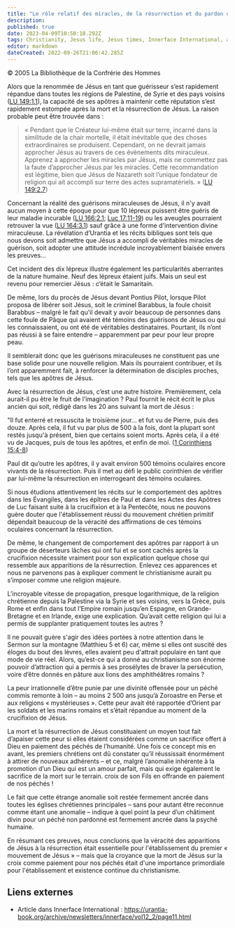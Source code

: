 ```yaml
---
title: "Le rôle relatif des miracles, de la résurrection et du pardon des péchés dans la propagation rapide du christianisme"
description: 
published: true
date: 2023-04-09T10:50:10.292Z
tags: Christianity, Jesus life, Jesus times, Innerface International, article
editor: markdown
dateCreated: 2022-09-26T21:06:42.285Z
---
```


<p class="v-card v-sheet theme--light gray lighten-3 px-2">© 2005 La Bibliothèque de la Confrérie des Hommes</p>


Alors que la renommée de Jésus en tant que guérisseur s’est rapidement répandue dans toutes les régions de Palestine, de Syrie et des pays voisins (<a id="a13_148"></a>[LU 149:1.1](/fr/The_Urantia_Book/149#p1_1)), la capacité de ses apôtres à maintenir cette réputation s’est rapidement estompée après la mort et la résurrection de Jésus. La raison probable peut être trouvée dans :

> « Pendant que le Créateur lui-même était sur terre, incarné dans la similitude de la chair mortelle, il était inévitable que des choses extraordinaires se produisent. Cependant, on ne devrait jamais approcher Jésus au travers de ces évènements dits miraculeux. Apprenez à approcher les miracles par Jésus, mais ne commettez pas la faute d’approcher Jésus par les miracles. Cette recommandation est légitime, bien que Jésus de Nazareth soit l’unique fondateur de religion qui ait accompli sur terre des actes supramatériels. » (<a id="a15_529"></a>[LU 149:2.7](/fr/The_Urantia_Book/149#p2_7))

Concernant la réalité des guérisons miraculeuses de Jésus, il n'y avait aucun moyen à cette époque pour que 10 lépreux puissent être guéris de leur maladie incurable (<a id="a17_167"></a>[LU 166:2.1](/fr/The_Urantia_Book/166#p2_1); [Luc 17:11-19](/fr/Bible/Luke/17#v11)) ou les aveugles pourraient retrouver la vue (<a id="a17_296"></a>[LU 164:3.1](/fr/The_Urantia_Book/164#p3_1)) sauf grâce à une forme d'intervention divine miraculeuse. La révélation d’Urantia et les récits bibliques sont tels que nous devons soit admettre que Jésus a accompli de véritables miracles de guérison, soit adopter une attitude incrédule incroyablement biaisée envers les preuves…

Cet incident des dix lépreux illustre également les particularités aberrantes de la nature humaine. Neuf des lépreux étaient juifs. Mais un seul est revenu pour remercier Jésus : c’était le Samaritain.

De même, lors du procès de Jésus devant Pontius Pilot, lorsque Pilot proposa de libérer soit Jésus, soit le criminel Barabbus, la foule choisit Barabbus – malgré le fait qu'il devait y avoir beaucoup de personnes dans cette foule de Pâque qui avaient été témoins des guérisons de Jésus ou qui les connaissaient, ou ont été de véritables destinataires. Pourtant, ils n’ont pas réussi à se faire entendre – apparemment par peur pour leur propre peau.

Il semblerait donc que les guérisons miraculeuses ne constituent pas une base solide pour une nouvelle religion. Mais ils pourraient contribuer, et ils l’ont apparemment fait, à renforcer la détermination de disciples proches, tels que les apôtres de Jésus.

Avec la résurrection de Jésus, c’est une autre histoire. Premièrement, cela aurait-il pu être le fruit de l’imagination ? Paul fournit le récit écrit le plus ancien qui soit, rédigé dans les 20 ans suivant la mort de Jésus :

"Il fut enterré et ressuscita le troisième jour… et fut vu de Pierre, puis des douze. Après cela, il fut vu par plus de 500 à la fois, dont la plupart sont restés jusqu'à présent, bien que certains soient morts. Après cela, il a été vu de Jacques, puis de tous les apôtres, et enfin de moi. ([1 Corinthiens 15:4-8](/fr/Bible/1_Corinthians/15#v4))

Paul dit qu’outre les apôtres, il y avait environ 500 témoins oculaires encore vivants de la résurrection. Puis il met au défi le public corinthien de vérifier par lui-même la résurrection en interrogeant des témoins oculaires.

Si nous étudions attentivement les récits sur le comportement des apôtres dans les Évangiles, dans les épîtres de Paul et dans les Actes des Apôtres de Luc faisant suite à la crucifixion et à la Pentecôte, nous ne pouvons guère douter que l'établissement réussi du mouvement chrétien primitif dépendait beaucoup de la véracité des affirmations de ces témoins oculaires concernant la résurrection.

De même, le changement de comportement des apôtres par rapport à un groupe de déserteurs lâches qui ont fui et se sont cachés après la crucifixion nécessite vraiment pour son explication quelque chose qui ressemble aux apparitions de la résurrection. Enlevez ces apparences et nous ne parvenons pas à expliquer comment le christianisme aurait pu s’imposer comme une religion majeure.

L’incroyable vitesse de propagation, presque logarithmique, de la religion chrétienne depuis la Palestine via la Syrie et ses voisins, vers la Grèce, puis Rome et enfin dans tout l’Empire romain jusqu’en Espagne, en Grande-Bretagne et en Irlande, exige une explication. Qu’avait cette religion qui lui a permis de supplanter pratiquement toutes les autres ?

Il ne pouvait guère s'agir des idées portées à notre attention dans le Sermon sur la montagne (Matthieu 5 et 6) car, même si elles ont suscité des éloges du bout des lèvres, elles avaient peu d'attrait populaire en tant que mode de vie réel. Alors, qu’est-ce qui a donné au christianisme son énorme pouvoir d’attraction qui a permis à ses prosélytes de braver la persécution, voire d’être donnés en pâture aux lions des amphithéâtres romains ?

La peur irrationnelle d’être punie par une divinité offensée pour un péché commis remonte à loin – au moins 2 500 ans jusqu’à Zoroastre en Perse et aux religions « mystérieuses ». Cette peur avait été rapportée d’Orient par les soldats et les marins romains et s’était répandue au moment de la crucifixion de Jésus.

La mort et la résurrection de Jésus constituaient un moyen tout fait d’apaiser cette peur si elles étaient considérées comme un sacrifice offert à Dieu en paiement des péchés de l’humanité. Une fois ce concept mis en avant, les premiers chrétiens ont dû constater qu’il réussissait énormément à attirer de nouveaux adhérents – et ce, malgré l’anomalie inhérente à la promotion d’un Dieu qui est un amour parfait, mais qui exige également le sacrifice de la mort sur le terrain. croix de son Fils en offrande en paiement de nos péchés !

Le fait que cette étrange anomalie soit restée fermement ancrée dans toutes les églises chrétiennes principales – sans pour autant être reconnue comme étant une anomalie – indique à quel point la peur d’un châtiment divin pour un péché non pardonné est fermement ancrée dans la psyché humaine.

En résumant ces preuves, nous concluons que la véracité des apparitions de Jésus à la résurrection était essentielle pour l'établissement du premier « mouvement de Jésus » – mais que la croyance que la mort de Jésus sur la croix comme paiement pour nos péchés était d'une importance primordiale pour l'établissement et existence continue du christianisme.

## Liens externes

- Article dans Innerface International : https://urantia-book.org/archive/newsletters/innerface/vol12_2/page11.html

